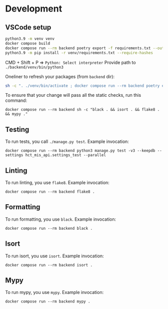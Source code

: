 # Development

## VSCode setup

```sh
python3.9 -m venv venv
docker compose build
docker compose run --rm backend poetry export -f requirements.txt --output venv/requirements.txt
python3.9 -m pip install -r venv/requirements.txt --require-hashes
```

CMD + Shift + P => `Python: Select interpreter`
Provide path to `./backend/venv/bin/python3`

Oneliner to refresh your packages (from `backend` dir):

```sh
sh -c ". ./venv/bin/activate ; docker compose run --rm backend poetry export -f requirements.txt --output venv/requirements.txt ; python3.9 -m pip install -r venv/requirements.txt --require-hashes"
```

To ensure that your change will pass all the static checks, run this command:

```shell
docker compose run --rm backend sh -c "black . && isort . && flake8 . && mypy ."
```

## Testing

To run tests, you call `./manage.py test`. Example invocation:

```shell
docker compose run --rm backend python3 manage.py test -v3 --keepdb --settings hct_mis_api.settings_test --parallel
```

## Linting

To run linting, you use `flake8`. Example invocation:

```shell
docker compose run --rm backend flake8 .
```

## Formatting

To run formatting, you use `black`. Example invocation:

```shell
docker compose run --rm backend black .
```

## Isort

To run isort, you use `isort`. Example invocation:

```shell
docker compose run --rm backend isort .
```

## Mypy

To run mypy, you use `mypy`. Example invocation:

```shell
docker compose run --rm backend mypy .
```
